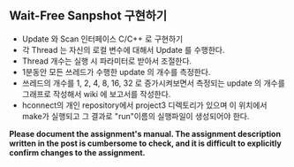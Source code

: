 ## Wait-Free Sanpshot 구현하기

- Update 와 Scan 인터페이스 C/C++ 로 구현하기
- 각 Thread 는 자신의 로컬 변수에 대해서 Update 를 수행한다.
- Thread 개수는 실행 시 파라미터로 받아서 조절한다.
- 1분동안 모든 쓰레드가 수행한 update 의 개수를 측정한다.
- 쓰레드의 개수를 1, 2, 4, 8, 16, 32 로 증가시켜보면서 측정되는 update 의 개수를 그래프로 작성해서 wiki 에 보고서를 작성한다.
- hconnect의 개인 repository에서 project3 디렉토리가 있으며 이 위치에서 make가 실행되고 그 결과로 "run"이름의 실행파일이 생성되어야 한다.

**Please document the assignment's manual. The assignment description written in the post is cumbersome to check, and it is difficult to explicitly confirm changes to the assignment.**